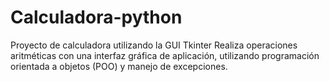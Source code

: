 # Calculadora-python
Proyecto de calculadora utilizando la GUI Tkinter
Realiza operaciones aritméticas con una interfaz gráfica de aplicación, utilizando programación orientada a objetos (POO) y manejo de excepciones.
